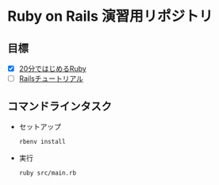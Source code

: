 # Ruby on Rails 演習用リポジトリ

## 目標

- [x] [20分ではじめるRuby](https://www.ruby-lang.org/ja/documentation/quickstart/)
- [ ] [Railsチュートリアル](https://railstutorial.jp/?version=5.1)

## コマンドラインタスク

- セットアップ

    ```bash
    rbenv install
    ```

- 実行

    ```bash
    ruby src/main.rb
    ```
